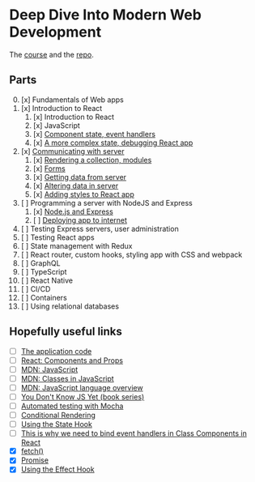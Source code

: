 # Deep Dive Into Modern Web Development

The [course](https://fullstackopen.com/en/) and the [repo](https://github.com/fullstack-hy2020/fullstack-hy2020.github.io).

## Parts

00. [x] Fundamentals of Web apps
01. [x] Introduction to React
    1. [x] Introduction to React  
    2. [x] JavaScript  
    3. [x] [Component state, event handlers](https://fullstackopen.com/en/part1/component_state_event_handlers)  
    4. [x] [A more complex state, debugging React app](https://fullstackopen.com/en/part1/a_more_complex_state_debugging_react_apps)  
02. [x] [Communicating with server](https://fullstackopen.com/en/part2)
    1. [x] [Rendering a collection, modules](https://fullstackopen.com/en/part2/rendering_a_collection_modules)  
    2. [x] [Forms](https://fullstackopen.com/en/part2/forms)  
    3. [x] [Getting data from server](https://fullstackopen.com/en/part2/getting_data_from_server)  
    4. [x] [Altering data in server](https://fullstackopen.com/en/part2/altering_data_in_server)  
    5. [x] [Adding styles to React app](https://fullstackopen.com/en/part2/adding_styles_to_react_app)  
03. [ ] Programming a server with NodeJS and Express
    1. [x] [Node.js and Express](https://fullstackopen.com/en/part3/node_js_and_express)  
    2. [ ] [Deploying app to internet](https://fullstackopen.com/en/part3/deploying_app_to_internet)
04. [ ] Testing Express servers, user administration
05. [ ] Testing React apps
06. [ ] State management with Redux
07. [ ] React router, custom hooks, styling app with CSS and webpack
08. [ ] GraphQL
09. [ ] TypeScript
10. [ ] React Native
11. [ ] CI/CD
12. [ ] Containers
13. [ ] Using relational databases

## Hopefully useful links

- [ ] [The application code](https://github.com/mluukkai/example_app)
- [ ] [React: Components and Props](https://reactjs.org/docs/components-and-props.html)
- [ ] [MDN: JavaScript](https://developer.mozilla.org/en-US/docs/Web/JavaScript)
- [ ] [MDN: Classes in JavaScript](https://developer.mozilla.org/en-US/docs/Learn/JavaScript/Objects/Classes_in_JavaScript)
- [ ] [MDN: JavaScript language overview](https://developer.mozilla.org/en-US/docs/Web/JavaScript/Language_Overview)
- [ ] [You Don't Know JS Yet (book series)](https://github.com/getify/You-Dont-Know-JS)
- [ ] [Automated testing with Mocha](https://javascript.info/testing-mocha)
- [ ] [Conditional Rendering](https://reactjs.org/docs/conditional-rendering.html)
- [ ] [Using the State Hook](https://reactjs.org/docs/hooks-state.html)
- [ ] [This is why we need to bind event handlers in Class Components in React](https://www.freecodecamp.org/news/this-is-why-we-need-to-bind-event-handlers-in-class-components-in-react-f7ea1a6f93eb/)
- [x] [fetch()](https://developer.mozilla.org/en-US/docs/Web/API/fetch)
- [x] [Promise](https://developer.mozilla.org/en-US/docs/Web/JavaScript/Reference/Global_Objects/Promise)
- [x] [Using the Effect Hook](https://reactjs.org/docs/hooks-effect.html)
